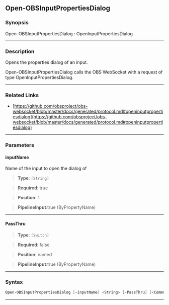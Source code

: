 Open-OBSInputPropertiesDialog
-----------------------------
### Synopsis
Open-OBSInputPropertiesDialog : OpenInputPropertiesDialog

---
### Description

Opens the properties dialog of an input.


Open-OBSInputPropertiesDialog calls the OBS WebSocket with a request of type OpenInputPropertiesDialog.

---
### Related Links
* [https://github.com/obsproject/obs-websocket/blob/master/docs/generated/protocol.md#openinputpropertiesdialog](https://github.com/obsproject/obs-websocket/blob/master/docs/generated/protocol.md#openinputpropertiesdialog)



---
### Parameters
#### **inputName**

Name of the input to open the dialog of



> **Type**: ```[String]```

> **Required**: true

> **Position**: 1

> **PipelineInput**:true (ByPropertyName)



---
#### **PassThru**

> **Type**: ```[Switch]```

> **Required**: false

> **Position**: named

> **PipelineInput**:true (ByPropertyName)



---
### Syntax
```PowerShell
Open-OBSInputPropertiesDialog [-inputName] <String> [-PassThru] [<CommonParameters>]
```
---
